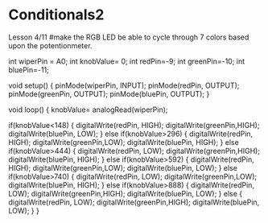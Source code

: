 # Conditionals2
Lesson 4/11
#make the RGB LED be able to cycle through 7 colors based upon the potentionmeter.


int wiperPin = A0;
int knobValue= 0;
int redPin=-9;
int greenPin=-10;
int bluePin=-11;

void setup() {
  pinMode(wiperPin, INPUT);
  pinMode(redPin, OUTPUT);
  pinMode(greenPin, OUTPUT);
  pinMode(bluePin, OUTPUT);
}

void loop() {
 knobValue= analogRead(wiperPin);

 if(knobValue<148) {
  digitalWrite(redPin, HIGH);
  digitalWrite(greenPin,HIGH);
  digitalWrite(bluePin, LOW);
 }
 else if(knobValue>296) {
  digitalWrite(redPin, HIGH);
  digitalWrite(greenPin,LOW);
  digitalWrite(bluePin, HIGH);
 }
 else if(knobValue>444) {
  digitalWrite(redPin, LOW);
  digitalWrite(greenPin,HIGH);
  digitalWrite(bluePin, HIGH);
 }
 else if(knobValue>592) {
  digitalWrite(redPin, HIGH);
  digitalWrite(greenPin,LOW);
  digitalWrite(bluePin, LOW);
 }
 else if(knobValue>740) {
  digitalWrite(redPin, LOW);
  digitalWrite(greenPin,LOW);
  digitalWrite(bluePin, HIGH);
 }
 else if(knobValue>888) {
  digitalWrite(redPin, LOW);
  digitalWrite(greenPin,HIGH);
  digitalWrite(bluePin, LOW);
 }
 else {
  digitalWrite(redPin, LOW);
  digitalWrite(greenPin,HIGH);
  digitalWrite(bluePin, LOW);
 }
}
